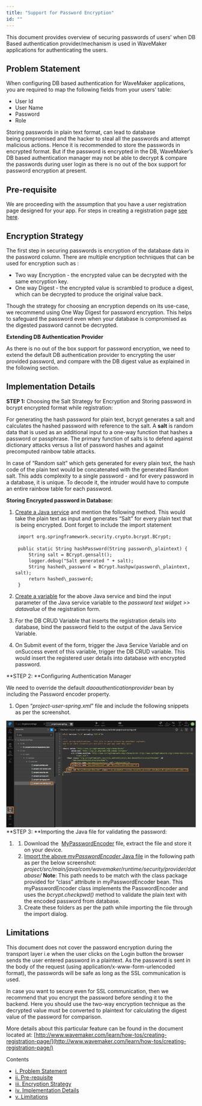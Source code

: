 ```yaml
---
title: "Support for Password Encryption"
id: ""
---
```


This document provides overview of securing passwords of users’ when DB Based authentication provider/mechanism is used in WaveMaker applications for authenticating the users.

## Problem Statement

When configuring DB based authentication for WaveMaker applications, you are required to map the following fields from your users’ table:

- User Id
- User Name
- Password
- Role

Storing passwords in plain text format, can lead to database being compromised and the hacker to steal all the passwords and attempt malicious actions. Hence it is recommended to store the passwords in encrypted format. But if the password is encrypted in the DB, WaveMaker’s DB based authentication manager may not be able to decrypt & compare the passwords during user login as there is no out of the box support for password encryption at present.

## Pre-requisite

We are proceeding with the assumption that you have a user registration page designed for your app. For steps in creating a registration page [see here](/learn/how-tos/creating-registration-page/).

## Encryption Strategy

The first step in securing passwords is encryption of the database data in the password column. There are multiple encryption techniques that can be used for encryption such as :

- Two way Encryption - the encrypted value can be decrypted with the same encryption key.
- One way Digest - the encrypted value is scrambled to produce a digest, which can be decrypted to produce the original value back.

Though the strategy for choosing an encryption depends on its use-case, we recommend using One Way Digest for password encryption. This helps to safeguard the password even when your database is compromised as the digested password cannot be decrypted.

**Extending DB Authentication Provider**

As there is no out of the box support for password encryption, we need to extend the default DB authentication provider to encrypting the user provided password, and compare with the DB digest value as explained in the following section.

## Implementation Details

**STEP 1:** Choosing the Salt Strategy for Encryption and Storing password in bcrypt encrypted format while registration:

For generating the hash password for plain text, bcrypt generates a salt and calculates the hashed password with reference to the salt. A **salt** is random data that is used as an additional input to a one-way function that hashes a password or passphrase. The primary function of salts is to defend against dictionary attacks versus a list of password hashes and against precomputed rainbow table attacks.

In case of “Random salt” which gets generated for every plain text, the hash code of the plain text would be concatenated with the generated Random salt. This adds complexity to a single password - and for every password in a database, it is unique. To decode it, the intruder would have to compute an entire rainbow table for each password.

**Storing Encrypted password in Database:**

1. [Create a Java service](app-development/services/java-services/java-service/) and mention the following method. This would take the plain text as input and generates “Salt” for every plain text that is being encrypted. Dont forget to include the import statement
    
        import org.springframework.security.crypto.bcrypt.BCrypt;
    
        public static String hashPassword(String password\_plaintext) {
            String salt = BCrypt.gensalt();
            logger.debug("Salt generated " + salt);
            String hashed\_password = BCrypt.hashpw(password\_plaintext, salt);
            return hashed\_password;
        }
    
2. [Create a variable](/learn/assets/var_sel.png) for the above Java service and bind the input parameter of the Java service variable to the _password text widget >> datavalue_ of the registration form.
3. For the DB CRUD Variable that inserts the registration details into database, bind the password field to the output of the Java Service Variable.
4. On Submit event of the form, trigger the Java Service Variable and on onSuccess event of this variable, trigger the DB CRUD variable. This would insert the registered user details into database with encrypted password.

**STEP 2: **Configuring Authentication Manager

We need to override the default _daoauthenticationprovider_ bean by including the Password encoder property.

1. Open “_project-user-spring.xml_” file and include the following snippets as per the screenshot.
    
    <beans xmlns="http://www.springframework.org/schema/beans"
    		xmlns:xsi="http://www.w3.org/2001/XMLSchema-instance"
    		xsi:schemaLocation="http://www.springframework.org/schema/beans http://www.springframework.org/schema/beans/spring-beans.xsd">
        <bean class="org.springframework.security.authentication.dao.DaoAuthenticationProvider" id="databaseAuthenticationProvider">
            <property name="userDetailsService" ref="jdbcDaoImpl"/>
            <property name="passwordEncoder" ref="myPasswordEncoder"/>
        </bean>
         <bean id="myPasswordEncoder" class="com.wavemaker.runtime.security.provider.database.MyPasswordEncoder"/>
    </beans>
    

[![](/learn/assets/encrypt_pwd_xml.png)](/learn/assets/encrypt_pwd_xml.png) **STEP 3: **Importing the Java file for validating the password:

1. 1. Download the  [MyPasswordEncoder](https://www.wavemaker.com../assets/BCryptPasswordEncoder-1.zip) file, extract the file and store it on your device.
    2. [Import the above _myPasswordEncoder_ Java file](/learn/app-development/services/3rd-party-libraries) in the following path as per the below screenshot: _project/src/main/java/com/wavemaker/runtime/security/provider/database/_ **Note**: This path needs to be match with the class package provided for “class” attribute in myPasswordEncoder bean. This myPasswordEncoder class implements the PasswordEncoder and uses the _bcrypt.checkpwd()_ method to validate the plain text with the encoded password from database.
    3. Create these folders as per the path while importing the file through the import dialog.

## Limitations

This document does not cover the password encryption during the transport layer i.e when the user clicks on the Login button the browser sends the user entered password in a plaintext. As the password is sent in the body of the request (using application/x-www-form-urlencoded format), the passwords will be safe as long as the SSL communication is used.

In case you want to secure even for SSL communication, then we recommend that you encrypt the password before sending it to the backend. Here you should use the two-way encryption technique as the decrypted value must be converted to plaintext for calculating the digest value of the password for comparison.

More details about this particular feature can be found in the document located at: [http://www.wavemaker.com/learn/how-tos/creating-registration-page/](http://www.wavemaker.com/learn/how-tos/creating-registration-page/)

Contents

- [i. Problem Statement](#problem)
- [ii. Pre-requisite](#pre-req)
- [iii. Encryption Strategy](#strategy)
- [iv. Implementation Details](#implementation)
- [v. Limitations](#limitations)

